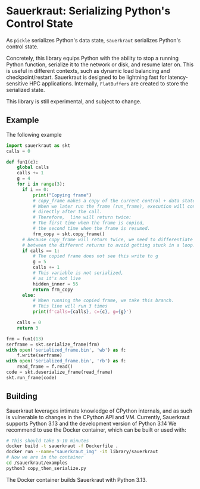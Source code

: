 # Sauerkraut: Serializing Python's Control State
As `pickle` serializes Python's data state, `sauerkraut` serializes Python's control state.

Concretely, this library equips Python with the ability to stop a running Python function, serialize it to the network or disk, and resume later on. This is useful in different contexts, such as dynamic load balancing and checkpoint/restart.
Sauerkraut is designed to be lightning fast for latency-sensitive HPC applications. Internally, `FlatBuffers` are created to store the serialized state.

This library is still experimental, and subject to change.

## Example
The following example 
```python
import sauerkraut as skt
calls = 0

def fun1(c):
    global calls
    calls += 1
    g = 4
    for i in range(3):
      if i == 0:
          print("Copying frame")
          # copy_frame makes a copy of the current control + data states.
          # When we later run the frame (run_frame), execution will continue
          # directly after the call.
          # Therefore,  line will return twice:
          # The first time when the frame is copied,
          # the second time when the frame is resumed.
          frm_copy = skt.copy_frame()
      # Because copy_frame will return twice, we need to differentiate
      # between the different returns to avoid getting stuck in a loop!
      if calls == 1:
          # The copied frame does not see this write to g
          g = 5
          calls += 1
          # This variable is not serialized,
          # as it's not live
          hidden_inner = 55
          return frm_copy
      else:
          # When running the copied frame, we take this branch.
          # This line will run 3 times
          print(f'calls={calls}, c={c}, g={g}')

    calls = 0
    return 3

frm = fun1(13)
serframe = skt.serialize_frame(frm)
with open('serialized_frame.bin', 'wb') as f:
    f.write(serframe)
with open('serialized_frame.bin', 'rb') as f:
    read_frame = f.read()
code = skt.deserialize_frame(read_frame)
skt.run_frame(code)
```

## Building
Sauerkraut leverages intimate knowledge of CPython internals, and as such is vulnerable to changes in the CPython API and VM.
Currently, Sauerkraut supports Python 3.13 and the development version of Python 3.14
We recommend to use the Docker container, which can be built or used with:
```bash
# This should take 5-10 minutes
docker build -t sauerkraut -f Dockerfile .
docker run --name="sauerkraut_img" -it library/sauerkraut
# Now we are in the container
cd /sauerkraut/examples
python3 copy_then_serialize.py
```
The Docker container builds Sauerkraut with Python 3.13.